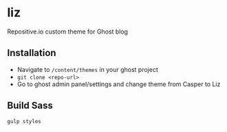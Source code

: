 # liz
Repositive.io custom theme for Ghost blog

## Installation

* Navigate to `/content/themes` in your ghost project
* `git clone <repo-url>`
* Go to ghost admin panel/settings and change theme from Casper to Liz

## Build Sass

`gulp styles`

